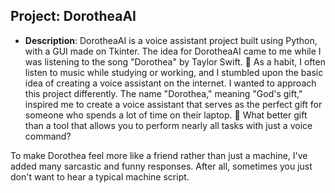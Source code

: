 ## Project: DorotheaAI

- **Description**: DorotheaAI is a voice assistant project built using Python, with a GUI made on Tkinter. The idea for DorotheaAI came to me while I was listening to the song "Dorothea" by Taylor Swift. 🎵 As a habit, I often listen to music while studying or working, and I stumbled upon the basic idea of creating a voice assistant on the internet. I wanted to approach this project differently. The name "Dorothea," meaning "God's gift," inspired me to create a voice assistant that serves as the perfect gift for someone who spends a lot of time on their laptop. 🎁 What better gift than a tool that allows you to perform nearly all tasks with just a voice command?

To make Dorothea feel more like a friend rather than just a machine, I've added many sarcastic and funny responses. After all, sometimes you just don't want to hear a typical machine script.


